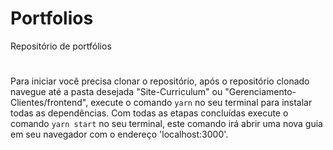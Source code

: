# Portfolios
Repositório de portfólios
#
Para iniciar você precisa clonar o repositório, após o repositório clonado navegue até a pasta desejada "Site-Curriculum" ou "Gerenciamento-Clientes/frontend", execute o comando <code>yarn</code> no seu terminal para instalar todas as dependências. Com todas as etapas concluídas execute o comando <code>yarn start</code> no seu terminal, este comando irá abrir uma nova guia em seu navegador com o endereço 'localhost:3000'.
